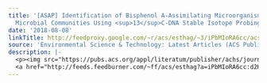 ```yaml
---
title: '[ASAP] Identification of Bisphenol A-Assimilating Microorganisms in Mixed
  Microbial Communities Using <sup>13</sup>C-DNA Stable Isotope Probing'
date: '2018-08-08'
linkTitle: http://feedproxy.google.com/~r/acs/esthag/~3/iPbMIoRA6cc/acs.est.8b01976
source: 'Environmental Science & Technology: Latest Articles (ACS Publications)'
description: |-
  <p><img src="https://pubs.acs.org/appl/literatum/publisher/achs/journals/content/esthag/0/esthag.ahead-of-print/acs.est.8b01976/20180808/images/medium/es-2018-019762_0006.gif" alt="TOC Graphic"/></p><div><cite>Environmental Science & Technology</cite></div><div>DOI: 10.1021/acs.est.8b01976</div><div class="feedflare">
  <a href="http://feeds.feedburner.com/~ff/acs/esthag?a=iPbMIoRA6cc:d2Ho0b214OE:yIl2AUoC8zA"><img src="http://feeds.feedburner.com/~ff/acs/esthag?d=yIl2AUoC8zA" border="0"></img></a>
---
```

